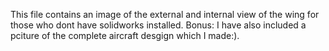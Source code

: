 This file contains an image of the external and internal view of the wing for those who dont have solidworks installed. Bonus: I have also included a pciture of the complete aircraft desgign which I made:).
